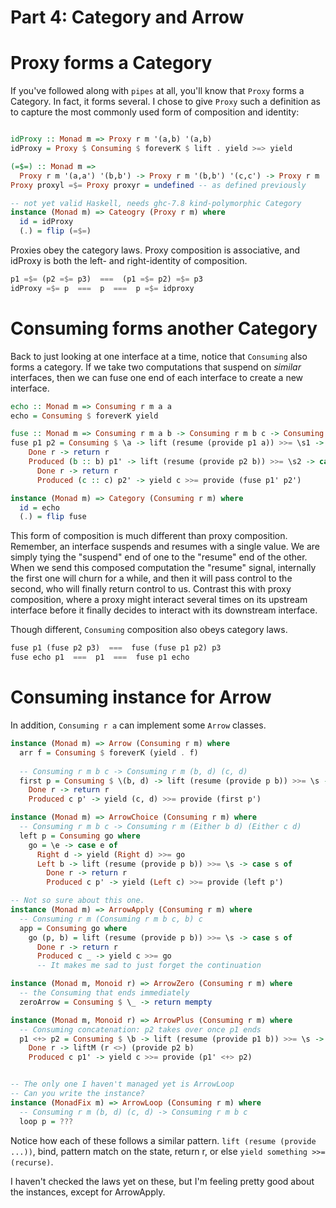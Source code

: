 # Part 4: Category and Arrow

# Proxy forms a Category

If you've followed along with `pipes` at all, you'll know that `Proxy` forms a Category. In fact, it forms several. I chose to give `Proxy` such a definition as to capture the most commonly used form of composition and identity:

```haskell

idProxy :: Monad m => Proxy r m '(a,b) '(a,b)
idProxy = Proxy $ Consuming $ foreverK $ lift . yield >=> yield

(=$=) :: Monad m =>
  Proxy r m '(a,a') '(b,b') -> Proxy r m '(b,b') '(c,c') -> Proxy r m '(a,a') '(c,c')
Proxy proxyl =$= Proxy proxyr = undefined -- as defined previously

-- not yet valid Haskell, needs ghc-7.8 kind-polymorphic Category
instance (Monad m) => Cateogry (Proxy r m) where
  id = idProxy
  (.) = flip (=$=)
```

Proxies obey the category laws. Proxy composition is associative, and idProxy is both the left- and right-identity of composition.

```haskell
p1 =$= (p2 =$= p3)  ===  (p1 =$= p2) =$= p3
idProxy =$= p  ===  p  ===  p =$= idproxy
```

# Consuming forms another Category

Back to just looking at one interface at a time, notice that `Consuming` also forms a category. If we take two computations that suspend on *similar* interfaces, then we can fuse one end of each interface to create a new interface.

```haskell
echo :: Monad m => Consuming r m a a
echo = Consuming $ foreverK yield

fuse :: Monad m => Consuming r m a b -> Consuming r m b c -> Consuming r m a c
fuse p1 p2 = Consuming $ \a -> lift (resume (provide p1 a)) >>= \s1 -> case s1 of
    Done r -> return r
    Produced (b :: b) p1' -> lift (resume (provide p2 b)) >>= \s2 -> case s2 of
      Done r -> return r
      Produced (c :: c) p2' -> yield c >>= provide (fuse p1' p2')

instance (Monad m) => Category (Consuming r m) where
  id = echo
  (.) = flip fuse
```

This form of composition is much different than proxy composition. Remember, an interface suspends and resumes with a single value. We are simply tying the "suspend" end of one to the "resume" end of the other. When we send this composed computation the "resume" signal, internally the first one will churn for a while, and then it will pass control to the second, who will finally return control to us. Contrast this with proxy composition, where a proxy might interact several times on its upstream interface before it finally decides to interact with its downstream interface.

Though different, `Consuming` composition also obeys category laws.

```haskell
fuse p1 (fuse p2 p3)  ===  fuse (fuse p1 p2) p3
fuse echo p1  ===  p1  ===  fuse p1 echo
```

# Consuming instance for Arrow

In addition, `Consuming r a` can implement some `Arrow` classes.

```haskell
instance (Monad m) => Arrow (Consuming r m) where
  arr f = Consuming $ foreverK (yield . f)
  
  -- Consuming r m b c -> Consuming r m (b, d) (c, d)
  first p = Consuming $ \(b, d) -> lift (resume (provide p b)) >>= \s -> case s of
    Done r -> return r
    Produced c p' -> yield (c, d) >>= provide (first p')

instance (Monad m) => ArrowChoice (Consuming r m) where
  -- Consuming r m b c -> Consuming r m (Either b d) (Either c d)
  left p = Consuming go where
    go = \e -> case e of
      Right d -> yield (Right d) >>= go
      Left b -> lift (resume (provide p b)) >>= \s -> case s of
        Done r -> return r
        Produced c p' -> yield (Left c) >>= provide (left p')

-- Not so sure about this one.
instance (Monad m) => ArrowApply (Consuming r m) where
  -- Consuming r m (Consuming r m b c, b) c
  app = Consuming go where
    go (p, b) = lift (resume (provide p b)) >>= \s -> case s of
      Done r -> return r
      Produced c _ -> yield c >>= go
      -- It makes me sad to just forget the continuation

instance (Monad m, Monoid r) => ArrowZero (Consuming r m) where
  -- the Consuming that ends immediately
  zeroArrow = Consuming $ \_ -> return mempty

instance (Monad m, Monoid r) => ArrowPlus (Consuming r m) where
  -- Consuming concatenation: p2 takes over once p1 ends
  p1 <+> p2 = Consuming $ \b -> lift (resume (provide p1 b)) >>= \s -> case s of
    Done r -> liftM (r <>) (provide p2 b)
    Produced c p1' -> yield c >>= provide (p1' <+> p2)


-- The only one I haven't managed yet is ArrowLoop
-- Can you write the instance?
instance (MonadFix m) => ArrowLoop (Consuming r m) where
  -- Consuming r m (b, d) (c, d) -> Consuming r m b c
  loop p = ???
```

Notice how each of these follows a similar pattern. `lift (resume (provide ...))`, bind, pattern match on the state, return r, or else `yield something >>= (recurse)`.

I haven't checked the laws yet on these, but I'm feeling pretty good about the instances, except for ArrowApply.